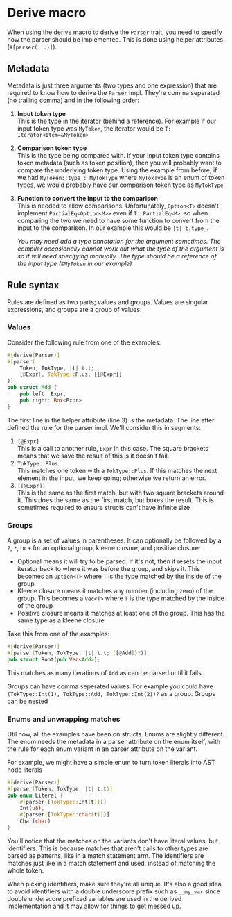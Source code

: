 # Derive macro

When using the derive macro to derive the `Parser` trait, you need to specify how the parser should be implemented. This is done using helper attributes (`#[parser(...)]`).

## Metadata

Metadata is just three arguments (two types and one expression) that are required to know how to derive the `Parser` impl. They're comma seperated (no trailing comma) and in the following order:
1. **Input token type**\
    This is the type in the iterator (behind a reference). For example if our input token type was `MyToken`, the iterator would be `T: Iterator<Item=&MyToken>`
2. **Comparison token type**\
    This is the type being compared with. If your input token type contains token metadata (such as token position), then you will probably want to compare the underlying token type. Using the example from before, if we had `MyToken::type_: MyTokType` where `MyTokType` is an enum of token types, we would probably have our comparison token type as `MyTokType`
3. **Function to convert the input to the comparison**\
    This is needed to allow comparisons. Unfortunately, `Option<T>` doesn't implement `PartialEq<Option<M>>` even if `T: PartialEq<M>`, so when comparing the two we need to have some function to convert from the input to the comparison. In our example this would be `|t| t.type_`.

    _You may need add a type annotation for the argument sometimes. The compiler occasionally cannot work out what the type of the argument is so it will need specifying manually. The type should be a reference of the input type (`&MyToken` in our example)_

## Rule syntax

Rules are defined as two parts; values and groups. Values are singular expressions, and groups are a group of values.

### Values

Consider the following rule from one of the examples:
```rust
#[derive(Parser)]
#[parser(
    Token, TokType, |t| t.t;
    [@Expr], TokType::Plus, [[@Expr]]
)]
pub struct Add {
    pub left: Expr,
    pub right: Box<Expr>
}
```

The first line in the helper attribute (line 3) is the metadata. The line after defined the rule for the parser impl. We'll consider this in segments:
1. `[@Expr]`\
    This is a call to another rule, `Expr` in this case. The square brackets means that we save the result of this is it doesn't fail.
2. `TokType::Plus`\
    This matches one token with a `TokType::Plus`. If this matches the next element in the input, we keep going; otherwise we return an error.
3. `[[@Expr]]`\
    This is the same as the first match, but with two square brackets around it. This does the same as the first match, but boxes the result. This is sometimes required to ensure structs can't have infinite size

### Groups

A group is a set of values in parentheses. It can optionally be followed by a `?`, `*`, or `+` for an optional group, kleene closure, and positive closure:
- Optional means it will try to be parsed. If it's not, then it resets the input iterator back to where it was before the group, and skips it. This becomes an `Option<T>` where `T` is the type matched by the inside of the group
- Kleene closure means it matches any number (including zero) of the group. This becomes a `Vec<T>` where `T` is the type matched by the inside of the group
- Positive closure means it matches at least one of the group. This has the same type as a kleene closure

Take this from one of the examples:

```rust
#[derive(Parser)]
#[parser(Token, TokType, |t| t.t; ([@Add])*)]
pub struct Root(pub Vec<Add>);
```

This matches as many iterations of `Add` as can be parsed until it fails.

Groups can have comma seperated values. For example you could have `(TokType::Int(1), TokType::Add, TokType::Int(2))?` as a group. Groups can be nested

### Enums and unwrapping matches

Util now, all the examples have been on structs. Enums are slightly different. The enum needs the metadata in a parser attribute on the enum itself, with the rule for each enum variant in an parser attribute on the variant.

For example, we might have a simple enum to turn token literals into AST node literals

```rust
#[derive(Parser)]
#[parser(Token, TokType, |t| t.t)]
pub enum Literal {
    #[parser([TokType::Int(t)])]
    Int(u8),
    #[parser([TokType::char(t)])]
    Char(char)
}
```

You'll notice that the matches on the variants don't have literal values, but identifiers. This is because matches that aren't calls to other types are parsed as patterns, like in a match statement arm. The identifiers are matches just like in a match statement and used, instead of matching the whole token.

When picking identifiers, make sure they're all unique. It's also a good idea to avoid identifiers with a double underscore prefix such as `__my_var` since double underscore prefixed variables are used in the derived implementation and it may allow for things to get messed up.
